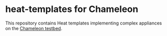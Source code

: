 # heat-templates for Chameleon

This repository contains Heat templates implementing complex appliances on the
[Chameleon testbed](http://www.chameleoncloud.org).
